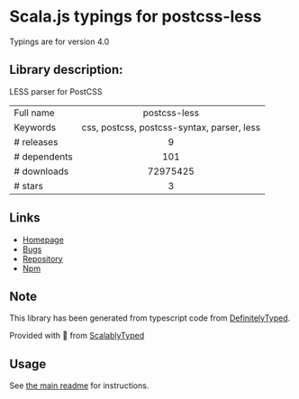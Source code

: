 
# Scala.js typings for postcss-less

Typings are for version 4.0

## Library description:
LESS parser for PostCSS

|                    |                 |
| ------------------ | :-------------: |
| Full name          | postcss-less |
| Keywords           | css, postcss, postcss-syntax, parser, less |
| # releases         | 9 |
| # dependents       | 101 |
| # downloads        | 72975425 |
| # stars            | 3 |

## Links
- [Homepage](https://github.com/shellscape/postcss-less)
- [Bugs](https://github.com/shellscape/postcss-less/issues)
- [Repository](https://github.com/shellscape/postcss-less)
- [Npm](https://www.npmjs.com/package/postcss-less)
    


## Note
This library has been generated from typescript code from [DefinitelyTyped](https://definitelytyped.org).

Provided with :purple_heart: from [ScalablyTyped](https://github.com/oyvindberg/ScalablyTyped)

## Usage
See [the main readme](../../readme.md) for instructions.


